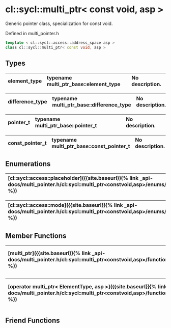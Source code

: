 ---
---
# cl::sycl::multi_ptr< const void, asp >

Generic pointer class, specialization for const void. 

Defined in multi_pointer.h

```cpp
template < cl::sycl::access::address_space asp >
class cl::sycl::multi_ptr< const void, asp >
```

## Types

| element_type | typename multi_ptr_base::element_type | No description. |
| :--- | :--- | :--- |

| difference_type | typename multi_ptr_base::difference_type | No description. |
| :--- | :--- | :--- |

| pointer_t | typename multi_ptr_base::pointer_t | No description. |
| :--- | :--- | :--- |

| const_pointer_t | typename multi_ptr_base::const_pointer_t | No description. |
| :--- | :--- | :--- |

## Enumerations

| [cl::sycl::access::placeholder]({{site.baseurl}}{% link _api-docs/multi_pointer.h/cl::sycl::multi_ptr<constvoid,asp>/enums/placeholder/index.md %}) | No description. |
| :--- | :--- |

| [cl::sycl::access::mode]({{site.baseurl}}{% link _api-docs/multi_pointer.h/cl::sycl::multi_ptr<constvoid,asp>/enums/mode/index.md %}) | No description. |
| :--- | :--- |

## Member Functions

| [multi_ptr]({{site.baseurl}}{% link _api-docs/multi_pointer.h/cl::sycl::multi_ptr<constvoid,asp>/functions/multi_ptr/index.md %}) | This member has (6) overloads |
| :--- | :--- |

| [operator multi_ptr< ElementType, asp >]({{site.baseurl}}{% link _api-docs/multi_pointer.h/cl::sycl::multi_ptr<constvoid,asp>/functions/operatormulti_ptr<ElementType,asp>/index.md %}) | Explicit conversion to a multi_ptr<ElementType>  |
| :--- | :--- |


## Friend Functions

